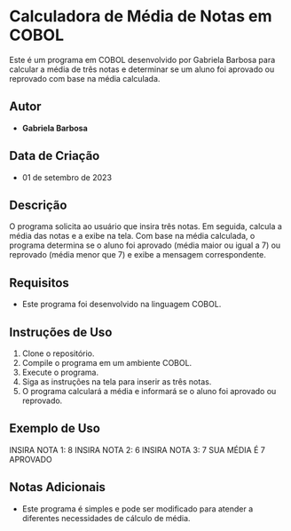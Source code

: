 # Calculadora de Média de Notas em COBOL

Este é um programa em COBOL desenvolvido por Gabriela Barbosa para calcular a média de três notas e determinar se um aluno foi aprovado ou reprovado com base na média calculada.

## Autor

- **Gabriela Barbosa**

## Data de Criação

- 01 de setembro de 2023

## Descrição

O programa solicita ao usuário que insira três notas. Em seguida, calcula a média das notas e a exibe na tela. Com base na média calculada, o programa determina se o aluno foi aprovado (média maior ou igual a 7) ou reprovado (média menor que 7) e exibe a mensagem correspondente.

## Requisitos

- Este programa foi desenvolvido na linguagem COBOL.

## Instruções de Uso

1. Clone o repositório.
2. Compile o programa em um ambiente COBOL.
3. Execute o programa.
4. Siga as instruções na tela para inserir as três notas.
5. O programa calculará a média e informará se o aluno foi aprovado ou reprovado.

## Exemplo de Uso
INSIRA NOTA 1: 8
INSIRA NOTA 2: 6
INSIRA NOTA 3: 7
SUA MÉDIA É 7
APROVADO

## Notas Adicionais

- Este programa é simples e pode ser modificado para atender a diferentes necessidades de cálculo de média.

